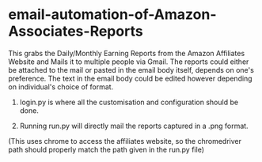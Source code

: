# email-automation-of-Amazon-Associates-Reports

This grabs the Daily/Monthly Earning Reports from the Amazon Affiliates Website and Mails it to multiple people via Gmail.
The reports could either be attached to the mail or pasted in the email body itself, depends on one's preference. The text in the email body could be edited however depending on individual's choice of format. 

1. login.py is where all the customisation and configuration should be done.

2. Running run.py will directly mail the reports captured in a .png format.

(This uses chrome to access the affiliates website, so the chromedriver path should properly match the path given in the run.py file)

